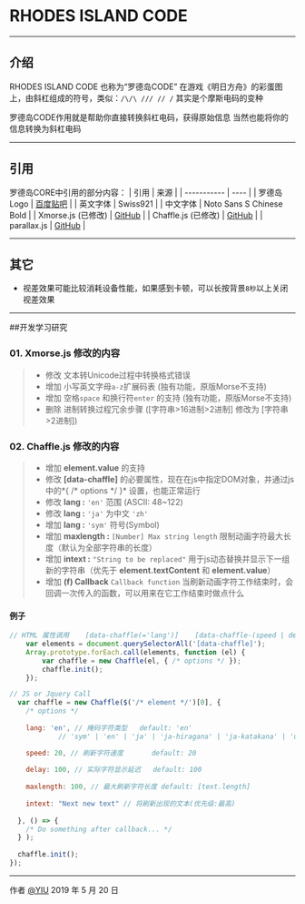 # RHODES ISLAND CODE

------
## 介绍
RHODES ISLAND CODE 也称为“罗德岛CODE”
在游戏《明日方舟》的彩蛋图上，由斜杠组成的符号，类似：`/\/\ /// // /`
其实是个摩斯电码的变种

罗德岛CODE作用就是帮助你直接转换斜杠电码，获得原始信息
当然也能将你的信息转换为斜杠电码

------
## 引用
罗德岛CORE中引用的部分内容：
| 引用        | 来源 |
| ----------- | ---- |
| 罗德岛Logo  | [百度贴吧](https://tieba.baidu.com/p/5627569568) |
| 英文字体    | Swiss921 |
| 中文字体    | Noto Sans S Chinese Bold |
| Xmorse.js (已修改) | [GitHub](https://github.com/hustcc/xmorse) |
| Chaffle.js (已修改)  | [GitHub](https://github.com/blivesta/chaffle) |
| parallax.js  | [GitHub](https://github.com/wagerfield/parallax) |

------
## 其它 
- 视差效果可能比较消耗设备性能，如果感到卡顿，可以长按背景`8秒`以上关闭视差效果

------
##开发学习研究
### 01. Xmorse.js 修改的内容

> * 修改 文本转Unicode过程中转换格式错误
> * 增加 小写英文字母`a-z`扩展码表 (独有功能，原版Morse不支持)
> * 增加 空格`space` 和换行符`enter` 的支持 (独有功能，原版Morse不支持)
> * 删除 进制转换过程冗余步骤 ([字符串>16进制>2进制] 修改为 [字符串>2进制])

### 02. Chaffle.js 修改的内容

> * 增加 **element.value** 的支持
> * 修改 **[data-chaffle]** 的必要属性，现在在js中指定DOM对象，并通过js中的*{ /\* options \*/ }* 设置，也能正常运行
> * 修改 **lang :** `'en'` 范围 (ASCII: 48~122)
> * 修改 **lang :** `'ja'` 为中文 `'zh'`
> * 增加 **lang :** `'sym'` 符号(Symbol)
> * 增加 **maxlength :** `[Number] Max string length` 限制动画字符最大长度（默认为全部字符串的长度）
> * 增加 **intext :** `"String to be replaced"` 用于js动态替换并显示下一组新的字符串（优先于 **element.textContent** 和 **element.value**）
> * 增加 **(f) Callback** `Callback function` 当刷新动画字符工作结束时，会回调一次传入的函数，可以用来在它工作结束时做点什么

#### 例子
``` javascript
// HTML 属性调用    [data-chaffle(='lang')]    [data-chaffle-(speed | delay | maxlength)]
    var elements = document.querySelectorAll('[data-chaffle]');
    Array.prototype.forEach.call(elements, function (el) {
        var chaffle = new Chaffle(el, { /* options */ });
        chaffle.init();
    });
```
``` javascript
// JS or Jquery Call
  var chaffle = new Chaffle($('/* element */')[0], {
    /* options */
    
    lang: 'en', // 掩码字符类型   default: 'en'
            // 'sym' | 'en' | 'ja' | 'ja-hiragana' | 'ja-katakana' | 'ua'

    speed: 20, // 刷新字符速度       default: 20
    
    delay: 100, // 实际字符显示延迟   default: 100
    
    maxlength: 100, // 最大刷新字符长度 default: [text.length]
    
    intext: "Next new text" // 将刷新出现的文本(优先级:最高) 
    
  }, () => {
    /* Do something after callback... */
  } );
  
  chaffle.init();
});
```

------

作者 [@YIU][1]
2019 年 5 月 20 日

[1]: https://github.com/usaginya

